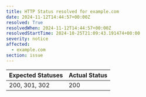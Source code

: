 ```yaml
---
title: HTTP Status resolved for example.com
date: 2024-11-12T14:44:57+00:00Z
resolved: True
resolvedWhen: 2024-11-12T14:44:57+00:00Z
resolvedStartTime: 2024-10-25T21:09:43.191474+00:00
severity: notice
affected:
  - example.com
section: issue
---
```


| Expected Statuses | Actual Status  |
|-------------------|----------------|
| 200, 301, 302 | 200 |
